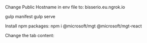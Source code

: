Change Public Hostname in env file to:
bisserio.eu.ngrok.io

gulp manifest
gulp serve

Install npm packages:
npm i @microsoft/mgt @microsoft/mgt-react

Change the tab content:

